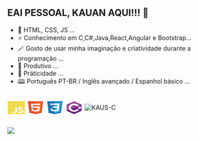## EAI PESSOAL, KAUAN AQUI!!! 👋


- 🐉 HTML, CSS, JS ...
- ⭐ Conhecimento em C,C#,Java,React,Angular e Bootstrap...
- 🪄 Gosto de usar minha imaginação e criatividade durante a programação ...
- 🐺 Produtivo ...
- 💬 Práticidade ...
- 🕮 Português PT-BR / Inglês avançado / Espanhol básico ...


<div style="display: inline_block"><br>
  <img align="center" alt="KAUS-Js" height="30" width="40"
src="https://raw.githubusercontent.com/devicons/devicon/master/icons/javascript/javascript-plain.svg">
  <img align="center" alt="KAUS-HTML" height="30" width="40" src="https://raw.githubusercontent.com/devicons/devicon/master/icons/html5/html5-original.svg">
  <img align="center" alt="KAUS-CSS" height="30" width="40" src="https://raw.githubusercontent.com/devicons/devicon/master/icons/css3/css3-original.svg">
  <img align="center" alt="KAUS-Csharp" height="30" width="40" src="https://raw.githubusercontent.com/devicons/devicon/master/icons/csharp/csharp-original.svg">
  <img align="center" alt="KAUS-C" height="30" width="40" 
src="https://cdn.jsdelivr.net/gh/devicons/devicon/icons/c/c-original.svg" />
</div>

##

<div> 
  
  <a href="https://www.linkedin.com/in/kauan-gabriel-30b68a251" target="_blank"><img src="https://img.shields.io/badge/-LinkedIn-%230077B5?style=for-the-badge&logo=linkedin&logoColor=white" target="_blank"></a> 
  
</div>
